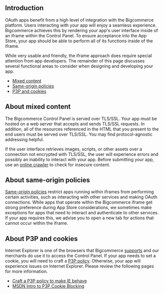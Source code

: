 ## Introduction

OAuth apps benefit from a high level of integration with the Bigcommerce platform. Users interacting with your app will enjoy a seamless experience. Bigcommerce achieves this by rendering your app's user interface inside of an iframe within the Control Panel. To ensure acceptance into the App Store, your app should be able to perform all of its functions inside of the iframe.

While very usable and friendly, the iframe approach does require special attention from app developers. The remainder of this page discusses several functional areas to consider when designing and developing your app.

*   [Mixed content](#mixed)
*   [Same-origin policies](#xss)
*   [P3P and cookies](#p3p)

## About mixed content

The Bigcommerce Control Panel is served over TLS/SSL. Your app must be hosted on a web server that accepts and sends TLS/SSL requests. In addition, all of the resources referenced in the HTML that you present to the end users must be served over TLS/SSL. You may find protocol-agnostic addressing helpful.

If the user interface retrieves images, scripts, or other assets over a connection not encrypted with TLS/SSL, the user will experience errors and possibly an inability to interact with your app. Before submitting your app, use an [online crawler](https://www.jitbit.com/sslcheck/) to check for insecure content.

## About same-origin policies

[Same-origin policies](http://en.wikipedia.org/wiki/Same-origin_policy) restrict apps running within iframes from performing certain activities, such as interacting with other services and making OAuth connections. While apps that operate within the Bigcommerce iframe get strong preference during App Store considerations, we sometimes make exceptions for apps that need to interact and authenticate to other services. If your app requires this, we advise you to open a new tab for actions that cannot occur within the iframe.

## About P3P and cookies

Internet Explorer is one of the browsers that Bigcommerce [supports](/api/browsers) and our merchants do use it to access the Control Panel. If your app needs to set a cookie, you will need to craft a [P3P policy](http://en.wikipedia.org/wiki/P3P). Otherwise, your app will experience issues on Internet Explorer. Please review the following pages for more information.

*   [Craft a P3P policy to make IE behave](http://www.techrepublic.com/blog/software-engineer/craft-a-p3p-policy-to-make-ie-behave/)
*   [MSDN Intro to P3P Cookie Blocking](http://blogs.msdn.com/b/ieinternals/archive/2013/09/17/simple-introduction-to-p3p-cookie-blocking-frame.aspx)
